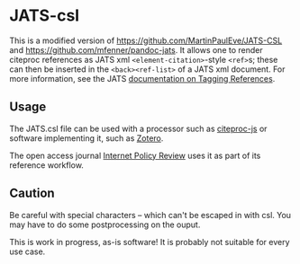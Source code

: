 # JATS-csl

This is a modified version of https://github.com/MartinPaulEve/JATS-CSL and https://github.com/mfenner/pandoc-jats. It allows one to render citeproc references as JATS xml `<element-citation>`-style `<ref>`s; these can then be inserted in the `<back><ref-list>` of a JATS xml document. For more information, see the JATS [documentation on Tagging References](https://jats.nlm.nih.gov/publishing/tag-library/1.3d1/chapter/tag-refs.html#pub-tag-refs).

## Usage

The JATS.csl file can be used with a processor such as [citeproc-js](https://github.com/Juris-M/citeproc-js) or software implementing it, such as [Zotero](https://www.zotero.org/).

The open access journal [Internet Policy Review](https://policyreview.info) uses it as part of its reference workflow.

## Caution

Be careful with special characters – which can't be escaped in with csl. You may have to do some postprocessing on the ouput.

This is work in progress, as-is software! It is probably not suitable for every use case.
